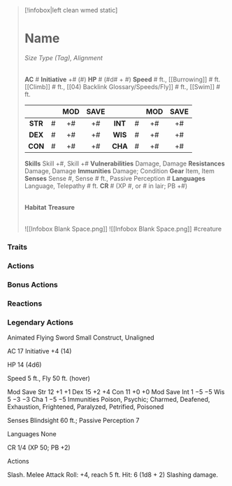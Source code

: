 > [!infobox|left clean wmed static]
> # Name
> *Size Type (Tag), Alignment*
> 
> | |
> | - |
> **AC** # **Initiative** +# (#)
> **HP** # (#d# + #)
> **Speed** # ft., [[Burrowing]] # ft. [[Climb]] # ft., [[04) Backlink Glossary/Speeds/Fly]] # ft., [[Swim]] # ft.
> 
> | | | MOD | SAVE | | | MOD | SAVE |
> | :-: | :-: | :-: | :-: | :-: | :-: | :-: | :-: |
> | **STR** | # | +# | +# | **INT** | # | +# | +# | 
> | **DEX** | # | +# | +# | **WIS** | # | +# | +# |
> | **CON** | # | +# | +# | **CHA** | # | +# | +# |
> **Skills** Skill +#, Skill +#
> **Vulnerabilities** Damage, Damage
> **Resistances** Damage, Damage
> **Immunities** Damage; Condition
> **Gear** Item, Item
> **Senses** Sense #, Sense # ft., Passive Perception #
> **Languages** Language, Telepathy # ft.
> **CR** # (XP #, or # in lair; PB +#)
>
> | |
> | - |
> **Habitat**
> **Treasure**
> 
> | |
> | - |
> ![[Infobox Blank Space.png]]
> ![[Infobox Blank Space.png]]
> #creature 


### Traits
### Actions
### Bonus Actions
### Reactions
### Legendary Actions
Animated Flying Sword
Small Construct, Unaligned

AC 17 Initiative +4 (14)

HP 14 (4d6)

Speed 5 ft., Fly 50 ft. (hover)

Mod	Save
Str	12	+1	+1
Dex	15	+2	+4
Con	11	+0	+0
Mod	Save
Int	1	−5	−5
Wis	5	−3	−3
Cha	1	−5	−5
Immunities Poison, Psychic; Charmed, Deafened, Exhaustion, Frightened, Paralyzed, Petrified, Poisoned

Senses Blindsight 60 ft.; Passive Perception 7

Languages None

CR 1/4 (XP 50; PB +2)

Actions

Slash. Melee Attack Roll: +4, reach 5 ft. Hit: 6 (1d8 + 2) Slashing damage.